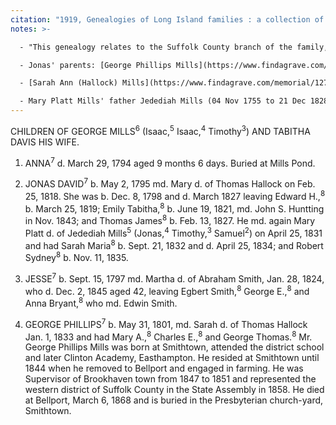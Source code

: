 ```yaml
---
citation: "1919, Genealogies of Long Island families : a collection of genealogies relating to the following Long Island families: Dickerson, Mitchill, Wickham, Carman, Raynor, Rushmore, Satterly, Hawkins, Arthur Smith, Mills, Howard, Lush, Greene, Compiled by Charles J. Werner, Mainly From Records Left By Benjamin F. Thompson, Historian of Long Island, p109, Logan Utah FamilySearch Library, familysearch.org."
notes: >-

  - "This genealogy relates to the Suffolk County branch of the family, descendants of TIMOTHY MILLS who settled at Smithtown in 1683. The other branch remained at Jamaica. Members of both branches were fairly numerous during the 18th and first half of the 19th centuries, but now are greatly reduced." (p105.)

  - Jonas' parents: [George Phillips Mills](https://www.findagrave.com/memorial/25193050/george-phillips-mills) and [Tabitha Davis Mills](https://www.findagrave.com/memorial/103243323/tabitha-mills) (16 Feb 1774 to 11 Jan 1830).

  - [Sarah Ann (Hallock) Mills](https://www.findagrave.com/memorial/127233833/sarah-ann-mills) (29 Aug 1812 to 22 Apr 1897), who married Jonas Mills' brother [George Phillips Mills](https://www.findagrave.com/memorial/127233764/george-phillips-mills) appears to be Mary Hallock's sister. Both appear to be referenced as daughters of [Thomas Hallock](https://www.findagrave.com/memorial/240646827/thomas-hallock) (11 Jul 1768 to 07 Jan 1854) of Smithtown. 

  - Mary Platt Mills' father Jedediah Mills (04 Nov 1755 to 21 Dec 1828) "served first as private and later as corporal in Capt. Nathaniel Platt's Smithtown company of Col. Josiah Smith's First Regiment of Suffolk County Minute Men. When the Long Island Militia were disbanded after the disastrous Battle of Long Island fought during the last week of August 1776, Jedediah escaped to Connecticut with many other refugees and served under Capt. Welles and Col. Wolcott. He was a signer of the Smithtown division of the Association in May 1775, which pledged its subscribers to support the Continental Congress and the Provincial Congress of New York." (Ibid., p111)
---
```


CHILDREN OF GEORGE MILLS<sup>6</sup> (Isaac,<sup>5</sup> Isaac,<sup>4</sup> Timothy<sup>3</sup>) AND TABITHA DAVIS HIS WIFE. 

1. ANNA<sup>7</sup> d. March 29, 1794 aged 9 months 6 days. Buried at Mills Pond. 

2. JONAS DAVID<sup>7</sup> b. May 2, 1795 md. Mary d. of Thomas Hallock on Feb. 25, 1818. She was b. Dec. 8, 1798 and d. March 1827 leaving Edward H.,<sup>8</sup> b. March 25, 1819; Emily Tabitha,<sup>8</sup> b. June 19, 1821, md. John S. Huntting in Nov. 1843; and Thomas James<sup>8</sup> b. Feb. 13, 1827. He md. again Mary Platt d. of Jedediah Mills<sup>5</sup> (Jonas,<sup>4</sup> Timothy,<sup>3</sup> Samuel<sup>2</sup>) on April 25, 1831 and had Sarah Maria<sup>8</sup> b. Sept. 21, 1832 and d. April 25, 1834; and Robert Sydney<sup>8</sup> b. Nov. 11, 1835. 

3. JESSE<sup>7</sup> b. Sept. 15, 1797 md. Martha d. of Abraham Smith, Jan. 28, 1824, who d. Dec. 2, 1845 aged 42, leaving Egbert Smith,<sup>8</sup> George E.,<sup>8</sup> and Anna Bryant,<sup>8</sup> who md. Edwin Smith. 

4. GEORGE PHILLIPS<sup>7</sup> b. May 31, 1801, md. Sarah d. of Thomas Hallock Jan. 1, 1833 and had Mary A.,<sup>8</sup> Charles E.,<sup>8</sup> and George Thomas.<sup>8</sup> Mr. George Phillips Mills was born at Smithtown, attended the district school and later Clinton Academy, Easthampton. He resided at Smithtown until 1844 when he removed to Bellport and engaged in farming. He was Supervisor of Brookhaven town from 1847 to 1851 and represented the western district of Suffolk County in the State Assembly in 1858. He died at Bellport, March 6, 1868 and is buried in the Presbyterian church-yard, Smithtown.
